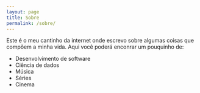 ```yaml
---
layout: page
title: Sobre
permalink: /sobre/
---
```


<!-- This is the base Jekyll theme. You can find out more info about customizing your Jekyll theme, as well as basic Jekyll usage documentation at [jekyllrb.com](https://jekyllrb.com/)

You can find the source code for Minima at GitHub:
[jekyll][jekyll-organization] /
[minima](https://github.com/jekyll/minima)

You can find the source code for Jekyll at GitHub:
[jekyll][jekyll-organization] /
[jekyll](https://github.com/jekyll/jekyll)


[jekyll-organization]: https://github.com/jekyll -->

Este é o meu cantinho da internet onde escrevo sobre algumas coisas que compõem a minha vida. Aqui você poderá enconrar um pouquinho de:

+ Desenvolvimento de software
+ Ciência de dados
+ Música
+ Séries
+ Cinema

